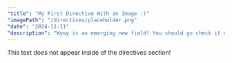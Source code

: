 ```yaml
---
"title": "My First Directive With an Image :)"
"imagePath": "/directives/placeholder.png"
"date": "2024-11-11"
"description": "Wywy is an emerging new field! You should go check it out!"
---
```


This text does not appear inside of the directives section!